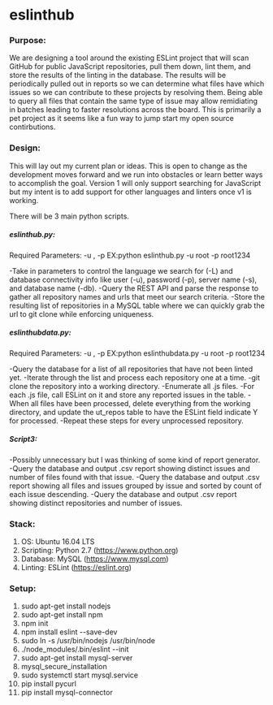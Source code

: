 # eslinthub

### Purpose:

We are designing a tool around the existing ESLint project that will scan GitHub for public JavaScript repositories, pull them down, lint them, and store the results of the linting in the database. The results will be periodically pulled out in reports so we can determine what files have which issues so we can contribute to these projects by resolving them. Being able to query all files that contain the same type of issue may allow remidiating in batches leading to faster resolutions across the board. This is primarily a pet project as it seems like a fun way to jump start my open source contirbutions.

### Design:

This will lay out my current plan or ideas. This is open to change as the development moves forward and we run into obstacles or learn better ways to accomplish the goal. Version 1 will only support searching for JavaScript but my intent is to add support for other languages and linters once v1 is working.

There will be 3 main python scripts.

##### eslinthub.py:
Required Parameters: -u <database username>, -p <database password>
EX:python eslinthub.py -u root -p root1234

-Take in parameters to control the language we search for (-L) and database connectivity info like user (-u), password (-p), server name (-s), and database name (-db).
-Query the REST API and parse the response to gather all repository names and urls that meet our search criteria.
-Store the resulting list of repositories in a MySQL table where we can quickly grab the url to git clone while enforcing uniqueness.

##### eslinthubdata.py:
Required Parameters: -u <database username>, -p <database password>
EX:python eslinthubdata.py -u root -p root1234
  
-Query the database for a list of all repositories that have not been linted yet. 
-Iterate through the list and process each repository one at a time.
-git clone the repository into a working directory.
-Enumerate all .js files.
-For each .js file, call ESLint on it and store any reported issues in the table.
-When all files have been processed, delete everything from the working directory, and update the ut_repos table to have the ESLint field indicate Y for processed.
-Repeat these steps for every unprocessed repository.

##### Script3:
-Possibly unnecessary but I was thinking of some kind of report generator.
-Query the database and output .csv report showing distinct issues and number of files found with that issue.
-Query the database and output .csv report showing all files and issues grouped by issue and sorted by count of each issue descending.
-Query the database and output .csv report showing distinct repositories and number of issues.




### Stack:
1. OS: Ubuntu 16.04 LTS
2. Scripting: Python 2.7 (https://www.python.org)
3. Database: MySQL (https://www.mysql.com)
4. Linting: ESLint (https://eslint.org)



### Setup:
1. sudo apt-get install nodejs
2. sudo apt-get install npm
3. npm init
4. npm install eslint --save-dev
5. sudo ln -s /usr/bin/nodejs /usr/bin/node
6. ./node_modules/.bin/eslint --init
7. sudo apt-get install mysql-server
8. mysql_secure_installation
9. sudo systemctl start mysql.service
10. pip install pycurl
11. pip install mysql-connector
